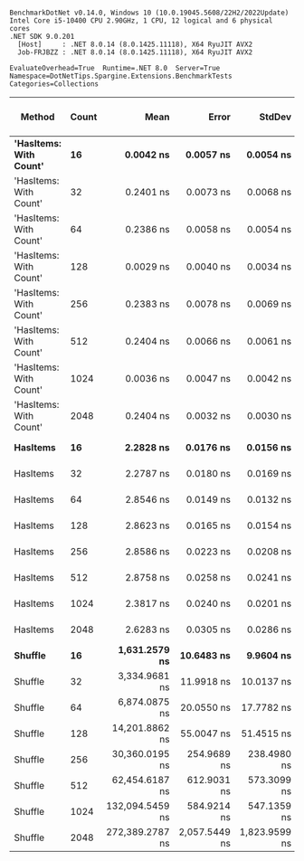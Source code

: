 ```

BenchmarkDotNet v0.14.0, Windows 10 (10.0.19045.5608/22H2/2022Update)
Intel Core i5-10400 CPU 2.90GHz, 1 CPU, 12 logical and 6 physical cores
.NET SDK 9.0.201
  [Host]     : .NET 8.0.14 (8.0.1425.11118), X64 RyuJIT AVX2
  Job-FRJBZZ : .NET 8.0.14 (8.0.1425.11118), X64 RyuJIT AVX2

EvaluateOverhead=True  Runtime=.NET 8.0  Server=True  
Namespace=DotNetTips.Spargine.Extensions.BenchmarkTests  Categories=Collections  

```
| Method                 | Count | Mean            | Error         | StdDev        | StdErr      | Median          | Min             | Q1              | Q3              | Max             | Op/s              | CI99.9% Margin | Iterations | Kurtosis | MValue | Skewness | Rank | LogicalGroup | Baseline | Completed Work Items | Lock Contentions | Gen0   | Exceptions | Code Size | Allocated |
|----------------------- |------ |----------------:|--------------:|--------------:|------------:|----------------:|----------------:|----------------:|----------------:|----------------:|------------------:|---------------:|-----------:|---------:|-------:|---------:|-----:|------------- |--------- |---------------------:|-----------------:|-------:|-----------:|----------:|----------:|
| **&#39;HasItems: With Count&#39;** | **16**    |       **0.0042 ns** |     **0.0057 ns** |     **0.0054 ns** |   **0.0014 ns** |       **0.0021 ns** |       **0.0000 ns** |       **0.0000 ns** |       **0.0067 ns** |       **0.0166 ns** | **236,591,779,727.2** |      **7.4993 ns** |      **15.00** |    **2.561** |  **2.000** |   **0.9498** |    **1** | *****            | **No**       |                    **-** |                **-** |      **-** |          **-** |      **40 B** |         **-** |
| &#39;HasItems: With Count&#39; | 32    |       0.2401 ns |     0.0073 ns |     0.0068 ns |   0.0018 ns |       0.2418 ns |       0.2275 ns |       0.2354 ns |       0.2451 ns |       0.2492 ns |   4,164,499,630.5 |      7.4991 ns |      15.00 |    1.833 |  2.600 |  -0.5489 |    2 | *            | No       |                    - |                - |      - |          - |      40 B |         - |
| &#39;HasItems: With Count&#39; | 64    |       0.2386 ns |     0.0058 ns |     0.0054 ns |   0.0014 ns |       0.2378 ns |       0.2302 ns |       0.2349 ns |       0.2420 ns |       0.2509 ns |   4,191,489,153.1 |      7.4993 ns |      15.00 |    2.517 |  2.000 |   0.4996 |    2 | *            | No       |                    - |                - |      - |          - |      40 B |         - |
| &#39;HasItems: With Count&#39; | 128   |       0.0029 ns |     0.0040 ns |     0.0034 ns |   0.0009 ns |       0.0017 ns |       0.0000 ns |       0.0000 ns |       0.0050 ns |       0.0094 ns | 348,488,663,331.2 |      6.4995 ns |      13.00 |    2.000 |  2.000 |   0.7513 |    1 | *            | No       |                    - |                - |      - |          - |      40 B |         - |
| &#39;HasItems: With Count&#39; | 256   |       0.2383 ns |     0.0078 ns |     0.0069 ns |   0.0018 ns |       0.2373 ns |       0.2249 ns |       0.2337 ns |       0.2435 ns |       0.2506 ns |   4,196,755,776.6 |      6.9991 ns |      14.00 |    2.199 |  2.000 |   0.0709 |    2 | *            | No       |                    - |                - |      - |          - |      40 B |         - |
| &#39;HasItems: With Count&#39; | 512   |       0.2404 ns |     0.0066 ns |     0.0061 ns |   0.0016 ns |       0.2411 ns |       0.2285 ns |       0.2374 ns |       0.2448 ns |       0.2503 ns |   4,159,336,974.0 |      7.4992 ns |      15.00 |    2.027 |  2.000 |  -0.3625 |    2 | *            | No       |                    - |                - |      - |          - |      40 B |         - |
| &#39;HasItems: With Count&#39; | 1024  |       0.0036 ns |     0.0047 ns |     0.0042 ns |   0.0011 ns |       0.0024 ns |       0.0000 ns |       0.0000 ns |       0.0061 ns |       0.0140 ns | 279,319,956,148.3 |      6.9994 ns |      14.00 |    3.042 |  2.200 |   1.0495 |    1 | *            | No       |                    - |                - |      - |          - |      40 B |         - |
| &#39;HasItems: With Count&#39; | 2048  |       0.2404 ns |     0.0032 ns |     0.0030 ns |   0.0008 ns |       0.2408 ns |       0.2341 ns |       0.2388 ns |       0.2417 ns |       0.2448 ns |   4,159,812,438.5 |      7.4996 ns |      15.00 |    2.323 |  2.000 |  -0.3749 |    2 | *            | No       |                    - |                - |      - |          - |      40 B |         - |
| **HasItems**               | **16**    |       **2.2828 ns** |     **0.0176 ns** |     **0.0156 ns** |   **0.0042 ns** |       **2.2838 ns** |       **2.2587 ns** |       **2.2711 ns** |       **2.2925 ns** |       **2.3156 ns** |     **438,056,340.5** |      **6.9979 ns** |      **14.00** |    **2.244** |  **2.000** |   **0.3237** |    **3** | *****            | **No**       |                    **-** |                **-** |      **-** |          **-** |     **159 B** |         **-** |
| HasItems               | 32    |       2.2787 ns |     0.0180 ns |     0.0169 ns |   0.0044 ns |       2.2738 ns |       2.2538 ns |       2.2657 ns |       2.2903 ns |       2.3053 ns |     438,839,340.6 |      7.4978 ns |      15.00 |    1.525 |  2.000 |   0.1048 |    3 | *            | No       |                    - |                - |      - |          - |     159 B |         - |
| HasItems               | 64    |       2.8546 ns |     0.0149 ns |     0.0132 ns |   0.0035 ns |       2.8505 ns |       2.8369 ns |       2.8447 ns |       2.8656 ns |       2.8760 ns |     350,308,131.3 |      6.9982 ns |      14.00 |    1.573 |  2.000 |   0.3339 |    6 | *            | No       |                    - |                - |      - |          - |     159 B |         - |
| HasItems               | 128   |       2.8623 ns |     0.0165 ns |     0.0154 ns |   0.0040 ns |       2.8621 ns |       2.8392 ns |       2.8506 ns |       2.8757 ns |       2.8834 ns |     349,369,918.3 |      7.4980 ns |      15.00 |    1.447 |  2.000 |  -0.1308 |    6 | *            | No       |                    - |                - |      - |          - |     159 B |         - |
| HasItems               | 256   |       2.8586 ns |     0.0223 ns |     0.0208 ns |   0.0054 ns |       2.8576 ns |       2.8217 ns |       2.8419 ns |       2.8669 ns |       2.8978 ns |     349,822,245.0 |      7.4973 ns |      15.00 |    2.139 |  2.000 |   0.2639 |    6 | *            | No       |                    - |                - |      - |          - |     159 B |         - |
| HasItems               | 512   |       2.8758 ns |     0.0258 ns |     0.0241 ns |   0.0062 ns |       2.8677 ns |       2.8435 ns |       2.8559 ns |       2.8854 ns |       2.9198 ns |     347,730,614.7 |      7.4969 ns |      15.00 |    1.956 |  2.000 |   0.5913 |    6 | *            | No       |                    - |                - |      - |          - |     159 B |         - |
| HasItems               | 1024  |       2.3817 ns |     0.0240 ns |     0.0201 ns |   0.0056 ns |       2.3794 ns |       2.3565 ns |       2.3685 ns |       2.3869 ns |       2.4339 ns |     419,862,383.9 |      6.4972 ns |      13.00 |    3.935 |  2.000 |   1.1682 |    4 | *            | No       |                    - |                - |      - |          - |     159 B |         - |
| HasItems               | 2048  |       2.6283 ns |     0.0305 ns |     0.0286 ns |   0.0074 ns |       2.6225 ns |       2.5814 ns |       2.6102 ns |       2.6538 ns |       2.6726 ns |     380,469,175.4 |      7.4963 ns |      15.00 |    1.563 |  2.000 |  -0.0441 |    5 | *            | No       |                    - |                - |      - |          - |     159 B |         - |
| **Shuffle**                | **16**    |   **1,631.2579 ns** |    **10.6483 ns** |     **9.9604 ns** |   **2.5718 ns** |   **1,630.0490 ns** |   **1,616.3587 ns** |   **1,623.8954 ns** |   **1,638.9066 ns** |   **1,648.1135 ns** |         **613,023.9** |      **6.2141 ns** |      **15.00** |    **1.592** |  **2.000** |   **0.1152** |    **7** | *****            | **No**       |                    **-** |                **-** | **0.0076** |          **-** |     **621 B** |     **704 B** |
| Shuffle                | 32    |   3,334.9681 ns |    11.9918 ns |    10.0137 ns |   2.7773 ns |   3,336.0182 ns |   3,313.7774 ns |   3,328.7928 ns |   3,342.4944 ns |   3,351.0069 ns |         299,852.9 |      5.1114 ns |      13.00 |    2.374 |  2.000 |  -0.3438 |    8 | *            | No       |                    - |                - | 0.0114 |          - |     621 B |    1088 B |
| Shuffle                | 64    |   6,874.0875 ns |    20.0550 ns |    17.7782 ns |   4.7514 ns |   6,880.4905 ns |   6,849.3614 ns |   6,858.9828 ns |   6,885.5022 ns |   6,900.1221 ns |         145,473.9 |      4.6243 ns |      14.00 |    1.351 |  2.000 |  -0.0238 |    9 | *            | No       |                    - |                - | 0.0153 |          - |     621 B |    1856 B |
| Shuffle                | 128   |  14,201.8862 ns |    55.0047 ns |    51.4515 ns |  13.2847 ns |  14,209.9922 ns |  14,095.7588 ns |  14,173.3109 ns |  14,223.3261 ns |  14,288.0058 ns |          70,413.2 |      0.8576 ns |      15.00 |    2.622 |  2.000 |  -0.3093 |   10 | *            | No       |                    - |                - | 0.0305 |          - |     621 B |    3392 B |
| Shuffle                | 256   |  30,360.0195 ns |   254.9689 ns |   238.4980 ns |  61.5799 ns |  30,296.1975 ns |  30,006.5491 ns |  30,189.9109 ns |  30,580.9326 ns |  30,864.0869 ns |          32,938.1 |    -23.2900 ns |      15.00 |    2.068 |  2.000 |   0.5522 |   11 | *            | No       |                    - |                - | 0.0610 |          - |     621 B |    6464 B |
| Shuffle                | 512   |  62,454.6187 ns |   612.9031 ns |   573.3099 ns | 148.0280 ns |  62,208.1238 ns |  61,836.6272 ns |  62,043.7073 ns |  62,905.3162 ns |  63,759.2712 ns |          16,011.6 |    -66.5140 ns |      15.00 |    2.373 |  2.000 |   0.7986 |   12 | *            | No       |                    - |                - | 0.1221 |          - |     621 B |   12608 B |
| Shuffle                | 1024  | 132,094.5459 ns |   584.9214 ns |   547.1359 ns | 141.2699 ns | 132,142.0654 ns | 131,283.9844 ns | 131,592.1509 ns | 132,379.3213 ns | 133,068.0908 ns |           7,570.3 |    -63.1349 ns |      15.00 |    1.920 |  2.000 |   0.2367 |   13 | *            | No       |                    - |                - | 0.2441 |          - |     621 B |   24896 B |
| Shuffle                | 2048  | 272,389.2787 ns | 2,057.5449 ns | 1,823.9599 ns | 487.4738 ns | 271,956.8359 ns | 269,731.4697 ns | 271,238.0981 ns | 273,539.5630 ns | 275,634.8877 ns |           3,671.2 |   -236.7369 ns |      14.00 |    1.686 |  2.000 |   0.2026 |   14 | *            | No       |                    - |                - | 0.4883 |          - |     621 B |   49473 B |
